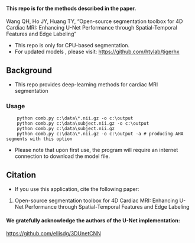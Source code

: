 #### This repo is for the methods described in the paper.
Wang QH, Ho JY, Huang TY, “Open-source segmentation toolbox for 4D Cardiac MRI: Enhancing U-Net Performance through Spatial-Temporal Features and Edge Labeling” 

* This repo is only for CPU-based segmentation.
* For updated models , please visit: https://github.com/htylab/tigerhx



## Background

* This repo provides deep-learning methods for cardiac MRI segmentation
### Usage
```
    python comb.py c:\data\*.nii.gz -o c:\output
    python comb.py c:\data\subject.nii.gz -o c:\output
    python comb.py c:\data\subject.nii.gz
    python comb.py c:\data\*.nii.gz -o c:\output -a # producing AHA segments with this option
```
* Please note that upon first use, the program will require an internet connection to download the model file.
## Citation

* If you use this application, cite the following paper:

1. Open-source segmentation toolbox for 4D Cardiac MRI: Enhancing U-Net Performance through Spatial-Temporal Features and Edge Labeling


#### We gratefully acknowledge the authors of the U-Net implementation:
https://github.com/ellisdg/3DUnetCNN
